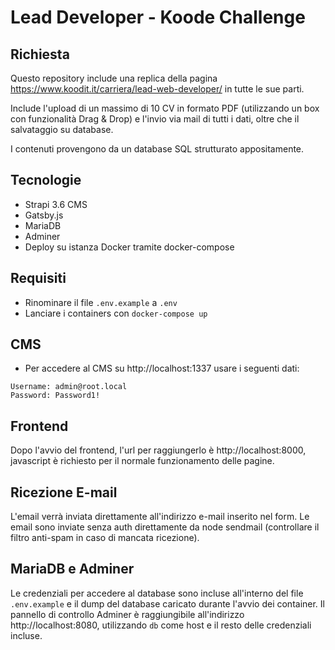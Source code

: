 Lead Developer - Koode Challenge
===============

## Richiesta

Questo repository include una replica della pagina https://www.koodit.it/carriera/lead-web-developer/ in tutte le sue parti.

Include l'upload di un massimo di 10 CV in formato PDF (utilizzando un box con funzionalità Drag & Drop) e l'invio via mail di tutti i dati, oltre che il salvataggio su database.

I contenuti provengono da un database SQL strutturato appositamente.

## Tecnologie
<ul>
  <li>Strapi 3.6 CMS</li>
  <li>Gatsby.js</li>
  <li>MariaDB</li>
  <li>Adminer</li>
  <li>Deploy su istanza Docker tramite docker-compose</li>
</ul>

## Requisiti

- Rinominare il file `.env.example` a `.env`
- Lanciare i containers con `docker-compose up`

## CMS
- Per accedere al CMS su http://localhost:1337 usare i seguenti dati:  
```
Username: admin@root.local 
Password: Password1!
```

## Frontend
Dopo l'avvio del frontend, l'url per raggiungerlo è http://localhost:8000, javascript è richiesto per il normale funzionamento delle pagine.

## Ricezione E-mail
L'email verrà inviata direttamente all'indirizzo e-mail inserito nel form. Le email sono inviate senza auth direttamente da node sendmail (controllare il filtro anti-spam in caso di mancata ricezione).

## MariaDB e Adminer
Le credenziali per accedere al database sono incluse all'interno del file `.env.example` e il dump del database caricato durante l'avvio dei container. Il pannello di controllo Adminer è raggiungibile all'indirizzo http://localhost:8080, utilizzando `db` come host e il resto delle credenziali incluse.
